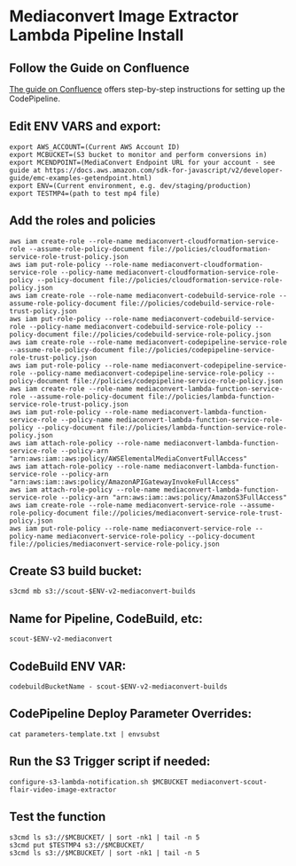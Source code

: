 # Mediaconvert Image Extractor Lambda Pipeline Install

## Follow the Guide on Confluence

[The guide on Confluence](https://drum.atlassian.net/wiki/spaces/DEV/pages/568459274/Install+CI+CD+for+v2-mediaconvert+with+CodePipeline+CodeBuild+and+CloudFormation) offers step-by-step instructions for setting up the CodePipeline.

## Edit ENV VARS and export:
```
export AWS_ACCOUNT=(Current AWS Account ID)
export MCBUCKET=(S3 bucket to monitor and perform conversions in)
export MCENDPOINT=(MediaConvert Endpoint URL for your account - see guide at https://docs.aws.amazon.com/sdk-for-javascript/v2/developer-guide/emc-examples-getendpoint.html)
export ENV=(Current environment, e.g. dev/staging/production)
export TESTMP4=(path to test mp4 file)
```

## Add the roles and policies
```
aws iam create-role --role-name mediaconvert-cloudformation-service-role --assume-role-policy-document file://policies/cloudformation-service-role-trust-policy.json
aws iam put-role-policy --role-name mediaconvert-cloudformation-service-role --policy-name mediaconvert-cloudformation-service-role-policy --policy-document file://policies/cloudformation-service-role-policy.json
aws iam create-role --role-name mediaconvert-codebuild-service-role --assume-role-policy-document file://policies/codebuild-service-role-trust-policy.json
aws iam put-role-policy --role-name mediaconvert-codebuild-service-role --policy-name mediaconvert-codebuild-service-role-policy --policy-document file://policies/codebuild-service-role-policy.json
aws iam create-role --role-name mediaconvert-codepipeline-service-role --assume-role-policy-document file://policies/codepipeline-service-role-trust-policy.json
aws iam put-role-policy --role-name mediaconvert-codepipeline-service-role --policy-name mediaconvert-codepipeline-service-role-policy --policy-document file://policies/codepipeline-service-role-policy.json
aws iam create-role --role-name mediaconvert-lambda-function-service-role --assume-role-policy-document file://policies/lambda-function-service-role-trust-policy.json
aws iam put-role-policy --role-name mediaconvert-lambda-function-service-role --policy-name mediaconvert-lambda-function-service-role-policy --policy-document file://policies/lambda-function-service-role-policy.json
aws iam attach-role-policy --role-name mediaconvert-lambda-function-service-role --policy-arn "arn:aws:iam::aws:policy/AWSElementalMediaConvertFullAccess"
aws iam attach-role-policy --role-name mediaconvert-lambda-function-service-role --policy-arn "arn:aws:iam::aws:policy/AmazonAPIGatewayInvokeFullAccess"
aws iam attach-role-policy --role-name mediaconvert-lambda-function-service-role --policy-arn "arn:aws:iam::aws:policy/AmazonS3FullAccess"
aws iam create-role --role-name mediaconvert-service-role --assume-role-policy-document file://policies/mediaconvert-service-role-trust-policy.json
aws iam put-role-policy --role-name mediaconvert-service-role --policy-name mediaconvert-service-role-policy --policy-document file://policies/mediaconvert-service-role-policy.json
```

## Create S3 build bucket:
```
s3cmd mb s3://scout-$ENV-v2-mediaconvert-builds
```

## Name for Pipeline, CodeBuild, etc:
```
scout-$ENV-v2-mediaconvert
```

## CodeBuild ENV VAR:
```
codebuildBucketName - scout-$ENV-v2-mediaconvert-builds
```

## CodePipeline Deploy Parameter Overrides:
```
cat parameters-template.txt | envsubst
```

## Run the S3 Trigger script if needed:
```
configure-s3-lambda-notification.sh $MCBUCKET mediaconvert-scout-flair-video-image-extractor
```

## Test the function
```
s3cmd ls s3://$MCBUCKET/ | sort -nk1 | tail -n 5
s3cmd put $TESTMP4 s3://$MCBUCKET/
s3cmd ls s3://$MCBUCKET/ | sort -nk1 | tail -n 5
```

